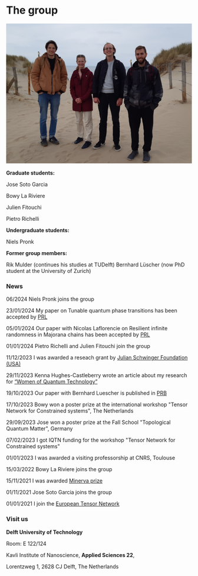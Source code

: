 The group
===============================

![outing](assets/images/outing.jpg)


**Graduate students:**

Jose Soto Garcia 

Bowy La Riviere

Julien Fitouchi
 
Pietro Richelli

**Undergraduate students:**

Niels Pronk

**Former group members:**

Rik Mulder (continues his studies at TUDelft)
Bernhard Lüscher (now PhD student at the University of Zurich)

### **News**

06/2024 Niels Pronk joins the group

23/01/2024 My paper on Tunable quantum phase transitions has been accepted by [PRL](https://journals.aps.org/prl/accepted/6207cY47Wd410f8442008bd42da36a9eae44c216a)

05/01/2024 Our paper with Nicolas Laflorencie on Resilient infinite randomness in Majorana chains has been accepted by [PRL](https://journals.aps.org/prl/accepted/5907eY27Sd01be87d79a48c1f5c1004c1fabb14a9)

01/01/2024 Pietro Richelli and Julien Fitouchi join the group

11/12/2023 I was awarded a reseach grant by [Julian Schwinger Foundation (USA)](https://schwingerfoundation.org/awardedgrants.php)

29/11/2023 Kenna Hughes-Castleberry wrote an article about my research for [“Women of Quantum Technology”](
https://www.insidequantumtechnology.com/news-archive/women-of-quantum-technology-dr-natalia-chepiga-of-delft-university-of-technology/)

19/10/2023 Our paper with Bernhard Luescher is published in [PRB](https://journals.aps.org/prb/abstract/10.1103/PhysRevB.108.184425)

17/10/2023 Bowy won a poster prize at the international workshop "Tensor Network for Constrained systems", The Netherlands

29/09/2023 Jose won a poster prize at the Fall School "Topological Quantum Matter", Germany

07/02/2023 I got IQTN funding for the workshop "Tensor Network for Constrained systems"

01/01/2023 I was awarded a visiting professorship at CNRS, Toulouse

15/03/2022 Bowy La Riviere joins the group

15/11/2021 I was awarded [Minerva prize](https://dutchphysicscouncil.nl/613-4/)

01/11/2021 Jose Soto Garcia joins the group

01/01/2021 I join the [European Tensor Network](https://nextcloud.tfk.ph.tum.de/etn/)



### **Visit us**

**Delft University of Technology**

Room: E 122/124 

Kavli Institute of Nanoscience,  **Applied Sciences 22**,

Lorentzweg 1, 2628 CJ Delft,  The Netherlands




